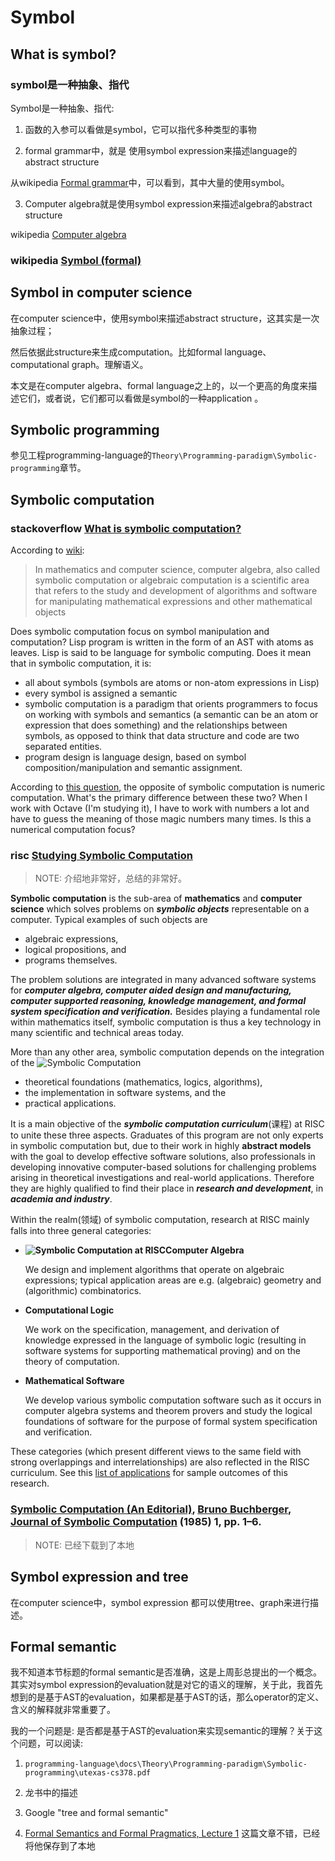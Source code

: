 # Symbol

## What is symbol?

### symbol是一种抽象、指代

Symbol是一种抽象、指代:

1) 函数的入参可以看做是symbol，它可以指代多种类型的事物



2) formal grammar中，就是 使用symbol expression来描述language的abstract structure

从wikipedia [Formal grammar](https://en.wikipedia.org/wiki/Formal_grammar)中，可以看到，其中大量的使用symbol。

3) Computer algebra就是使用symbol expression来描述algebra的abstract structure

wikipedia [Computer algebra](https://en.wikipedia.org/wiki/Computer_algebra)

### wikipedia [Symbol (formal)](https://en.wikipedia.org/wiki/Symbol_(formal))



## Symbol in computer science

在computer science中，使用symbol来描述abstract structure，这其实是一次抽象过程；

然后依据此structure来生成computation。比如formal language、computational graph。理解语义。



本文是在computer algebra、formal language之上的，以一个更高的角度来描述它们，或者说，它们都可以看做是symbol的一种application 。

## Symbolic programming

参见工程programming-language的`Theory\Programming-paradigm\Symbolic-programming`章节。

## Symbolic computation

### stackoverflow [What is symbolic computation?](https://stackoverflow.com/questions/16395704/what-is-symbolic-computation)

According to [wiki](https://en.wikipedia.org/wiki/Symbolic_computation):

> In mathematics and computer science, computer algebra, also called symbolic computation or algebraic computation is a scientific area that refers to the study and development of algorithms and software for manipulating mathematical expressions and other mathematical objects

Does symbolic computation focus on symbol manipulation and computation? Lisp program is written in the form of an AST with atoms as leaves. Lisp is said to be language for symbolic computing. Does it mean that in symbolic computation, it is:

- all about symbols (symbols are atoms or non-atom expressions in Lisp)
- every symbol is assigned a semantic
- symbolic computation is a paradigm that orients programmers to focus on working with symbols and semantics (a semantic can be an atom or expression that does something) and the relationships between symbols, as opposed to think that data structure and code are two separated entities.
- program design is language design, based on symbol composition/manipulation and semantic assignment.

According to [this question](https://stackoverflow.com/questions/5588962/what-is-the-opposite-to-symbolic-computation), the opposite of symbolic computation is numeric computation. What's the primary difference between these two? When I work with Octave (I'm studying it), I have to work with numbers a lot and have to guess the meaning of those magic numbers many times. Is this a numerical computation focus?



### risc [Studying Symbolic Computation](https://risc.jku.at/studying-symbolic-computation/)

> NOTE: 介绍地非常好，总结的非常好。

**Symbolic computation** is the sub-area of **mathematics** and **computer science** which solves problems on ***symbolic objects*** representable on a computer. Typical examples of such objects are

- algebraic expressions,
- logical propositions, and
- programs themselves.

The problem solutions are integrated in many advanced software systems for ***computer algebra, computer aided design and manufacturing, computer supported reasoning, knowledge management, and formal system specification and verification.*** Besides playing a fundamental role within mathematics itself, symbolic computation is thus a key technology in many scientific and technical areas today.

More than any other area, symbolic computation depends on the integration of the
![Symbolic Computation](https://risc.jku.at/wp-content/uploads/2018/03/SC-600x318.png)

- theoretical foundations (mathematics, logics, algorithms),
- the implementation in software systems, and the
- practical applications.

It is a main objective of the ***symbolic computation curriculum***(课程) at RISC to unite these three aspects. Graduates of this program are not only experts in symbolic computation but, due to their work in highly **abstract models** with the goal to develop effective software solutions, also professionals in developing innovative computer-based solutions for challenging problems arising in theoretical investigations and real-world applications. Therefore they are highly qualified to find their place in ***research and development***, in ***academia and industry***.

Within the realm(领域) of symbolic computation, research at RISC mainly falls into three general categories:

- **![Symbolic Computation at RISC](https://risc.jku.at/wp-content/uploads/2018/03/SC2.png)Computer Algebra**

  We design and implement algorithms that operate on algebraic expressions; typical application areas are e.g. (algebraic) geometry and (algorithmic) combinatorics.

- **Computational Logic**

  We work on the specification, management, and derivation of knowledge expressed in the language of symbolic logic (resulting in software systems for supporting mathematical proving) and on the theory of computation.

- **Mathematical Software**

  We develop various symbolic computation software such as it occurs in computer algebra systems and theorem provers and study the logical foundations of software for the purpose of formal system specification and verification.

These categories (which present different views to the same field with strong overlappings and interrelationships) are also reflected in the RISC curriculum. See this [list of applications](https://risc.jku.at/applications/) for sample outcomes of this research.





### [Symbolic Computation (An Editorial)](http://www3.risc.jku.at/publications/download/risc_2749/1985-03-00-C.pdf), [Bruno Buchberger](https://en.wikipedia.org/wiki/Bruno_Buchberger), [Journal of Symbolic Computation](https://en.wikipedia.org/wiki/Journal_of_Symbolic_Computation) (1985) 1, pp. 1–6.

> NOTE: 已经下载到了本地



## Symbol expression and tree

在computer science中，symbol expression 都可以使用tree、graph来进行描述。



## Formal semantic

我不知道本节标题的formal semantic是否准确，这是上周彭总提出的一个概念。其实对symbol expression的evaluation就是对它的语义的理解，关于此，我首先想到的是基于AST的evaluation，如果都是基于AST的话，那么operator的定义、含义的解释就非常重要了。

我的一个问题是: 是否都是基于AST的evaluation来实现semantic的理解？关于这个问题，可以阅读: 

1) `programming-language\docs\Theory\Programming-paradigm\Symbolic-programming\utexas-cs378.pdf`

2) 龙书中的描述

3) Google "tree and formal semantic"

4) [Formal Semantics and Formal Pragmatics, Lecture 1](http://people.umass.edu/partee/MGU_2009/materials/MGU091_2-up.pdf)  这篇文章不错，已经将他保存到了本地

